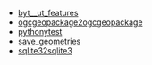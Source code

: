 ﻿*  [byt__ut_features](/FME/ages/ages_leverans_specifika/urdar/update_geometries/byt__ut_features/byt__ut_features)
*  [ogcgeopackage2ogcgeopackage](/FME/ages/ages_leverans_specifika/urdar/update_geometries/ogcgeopackage2ogcgeopackage/ogcgeopackage2ogcgeopackage)
*  [pythonytest](/FME/ages/ages_leverans_specifika/urdar/update_geometries/pythonytest/pythonytest)
*  [save_geometries](/FME/ages/ages_leverans_specifika/urdar/update_geometries/save_geometries/save_geometries)
*  [sqlite32sqlite3](/FME/ages/ages_leverans_specifika/urdar/update_geometries/sqlite32sqlite3/sqlite32sqlite3)

